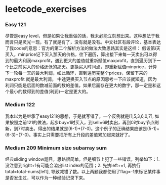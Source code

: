 # leetcode_exercises

### Easy 121 
尽管是easy level，但是如果让我重做的话，我未必能立刻想出来。这种想法于我而言只是灵光一现，有了就是有了，没有就是没有。中文社区有段评论，基本表达了我code的意思：官方的第二个解析方法的做法大致思路其实是这样： 假设第i天买入，minprice记下买入那天的价格，往下遍历，算出接下来每一天卖出可以得到的最大利润maxprofit，遇到更大的差值就重新赋值maxprofit，直到遍历到下一个比之前买入的价格还低的那天。更换买入时间点，即重新赋值minprice，计算下一轮每一天的最大利润，如此循环，直到遍历完整个prices，保留下来的maxprofit 就是最大利润。 中途更换买入节点的原因思考一下应该就知道，因为利润只能是后面的数减前面的数的差值。如果后面存在更大的数字，那一定是和这个最小的数得到的差值(利润)一定是更大的。
### Medium 122
我本以为是继承了easy121的思想，于是就写错了。一个反例就是[1,5,3,6,0,7], 如果按照之前121的做法，起步buy=1时买入，到sell=6时卖出，再到0时buy节点刷新，到7时卖出，得出的结果就是(6-1)+(7-0)。这个例子的正确结果应该是(5-1)+(6-3)+(7-0)。事实上只需要把所有上升段的差值累加起来就好了。
### Medium 209 Minimum size subarray sum
经典sliding window题目。思路很简单，但是细节上犯了一些错误。列举如下：1. 没注意到right+1有可能会溢出list index的范围；2. 先执left+=1, 再执行total=total-nums[left], 导致减错了数。以上两题我都使用了flag=-1来标记某件事是否发生过，可以作为一种经验记录下来。
